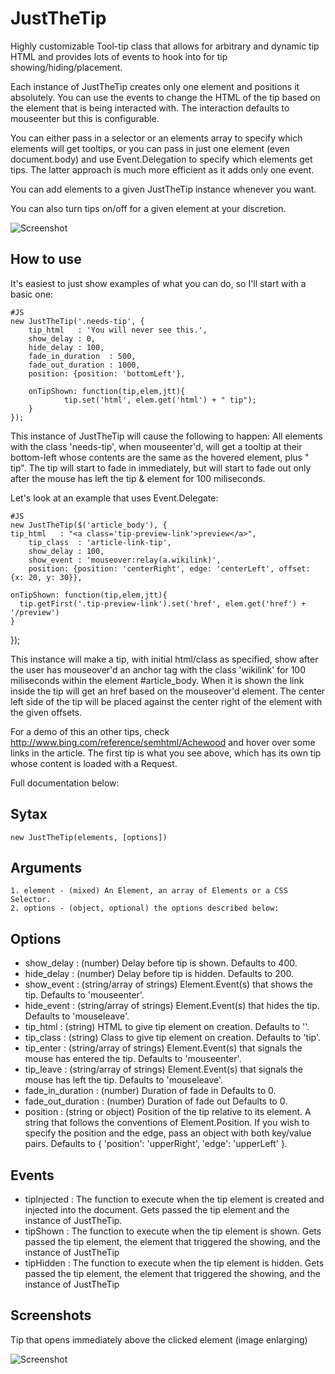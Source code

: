 JustTheTip
==========

Highly customizable Tool-tip class that allows for arbitrary and dynamic tip
HTML and provides lots of events to hook into for tip showing/hiding/placement.

Each instance of JustTheTip creates only one element and positions it
absolutely. You can use the events to change the HTML of the tip based on the 
element that is being interacted with. The interaction defaults to mouseenter
but this is configurable. 

You can either pass in a selector or an elements array to specify which elements
will get tooltips, or you can pass in just one element (even document.body) 
and use Event.Delegation to specify which elements get tips. The latter approach
is much more efficient as it adds only one event. 

You can add elements to a given JustTheTip instance whenever you want.

You can also turn tips on/off for a given element at your discretion. 

![Screenshot](http://idisk.me.com/iancollins/Public/Pictures/Skitch/Picture_1-20091011-143400.png)

How to use
----------

It's easiest to just show examples of what you can do, so I'll start with a 
basic one:

	#JS
	new JustTheTip('.needs-tip', { 
		tip_html   : 'You will never see this.',
		show_delay : 0,
		hide_delay : 100,
		fade_in_duration  : 500,
		fade_out_duration : 1000,
		position: {position: 'bottomLeft'},
			
		onTipShown: function(tip,elem,jtt){
				tip.set('html', elem.get('html') + " tip");
		}
	});
	
This instance of JustTheTip will cause the following to happen: All elements with 
the class 'needs-tip', when mouseenter'd, will get a tooltip at their bottom-left
whose contents are the same as the hovered element, plus " tip". The tip will 
start to fade in immediately, but will start to fade out only after the mouse has 
left the tip & element for 100 miliseconds.

Let's look at an example that uses Event.Delegate:

	#JS
	new JustTheTip($('article_body'), {
    tip_html   : "<a class='tip-preview-link'>preview</a>",
		tip_class  : 'article-link-tip',
		show_delay : 100,
		show_event : 'mouseover:relay(a.wikilink)',
		position: {position: 'centerRight', edge: 'centerLeft', offset: {x: 20, y: 30}},
		           
    onTipShown: function(tip,elem,jtt){
      tip.getFirst('.tip-preview-link').set('href', elem.get('href') + '/preview')
    }
  });

This instance will make a tip, with initial html/class as specified, show after
the user has mouseover'd an anchor tag with the class 'wikilink' for 100 miliseconds 
within the element #article_body. When it is shown the link inside the tip will
get an href based on the mouseover'd element. The center left side of the tip will
be placed against the center right of the element with the given offsets.

For a demo of this an other tips, check http://www.bing.com/reference/semhtml/Achewood
and hover over some links in the article. The first tip is what you see above, which
has its own tip whose content is loaded with a Request. 


Full documentation below:

Sytax
-----

	new JustTheTip(elements, [options])
	
Arguments
---------

	1. element - (mixed) An Element, an array of Elements or a CSS Selector.
	2. options - (object, optional) the options described below:

Options
-------

  * show_delay : (number) Delay before tip is shown. Defaults to 400.
  * hide_delay : (number) Delay before tip is hidden. Defaults to 200.
  * show_event : (string/array of strings) Element.Event(s) that shows the tip. Defaults to 'mouseenter'.
  * hide_event : (string/array of strings) Element.Event(s) that hides the tip. Defaults to 'mouseleave'.
  * tip_html   : (string) HTML to give tip element on creation. Defaults to ''.
  * tip_class  : (string) Class to give tip element on creation. Defaults to 'tip'.
  * tip_enter  : (string/array of strings) Element.Event(s) that signals the mouse has entered the tip. 
								 Defaults to 'mouseenter'.
  * tip_leave  : (string/array of strings) Element.Event(s) that signals the mouse has left the tip. 
								 Defaults to 'mouseleave'.
  * fade\_in\_duration : (number) Duration of fade in Defaults to 0.
  * fade_out\_duration : (number) Duration of fade out Defaults to 0.
  * position : (string or object) Position of the tip relative to its element. A string that follows 
							 the conventions of Element.Position. If you wish to specify the position and the edge, 
							 pass an object with both key/value pairs. Defaults to { 'position': 'upperRight', 'edge': 'upperLeft' }.

Events
------

  * tipInjected : The function to execute when the tip element is created and injected into the document.
									Gets passed the tip element and the instance of JustTheTip.
  * tipShown    : The function to execute when the tip element is shown. 
								  Gets passed the tip element, the element that triggered the showing, and the instance of
									JustTheTip
  * tipHidden   : The function to execute when the tip element is hidden.
								  Gets passed the tip element, the element that triggered the showing, and the instance of
									JustTheTip
									
Screenshots
-----------

Tip that opens immediately above the clicked element (image enlarging)

![Screenshot](http://idisk.me.com/iancollins/Public/Pictures/Skitch/Picture_2-20091011-143804.png)
